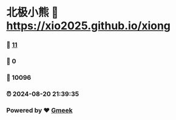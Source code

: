# 北极小熊 :link: https://xio2025.github.io/xiong 
### :page_facing_up: [11](https://xio2025.github.io/xiong/tag.html) 
### :speech_balloon: 0 
### :hibiscus: 10096 
### :alarm_clock: 2024-08-20 21:39:35 
### Powered by :heart: [Gmeek](https://github.com/Meekdai/Gmeek)
